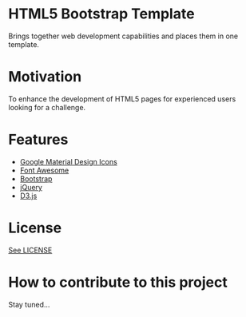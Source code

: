 # HTML5 Bootstrap Template

Brings together web development capabilities and places them in one template. 

# Motivation

To enhance the development of HTML5 pages for experienced users looking for a challenge. 

# Features

* [Google Material Design Icons](http://google.github.io/material-design-icons/)
* [Font Awesome](http://fontawesome.io/)
* [Bootstrap](http://getbootstrap.com/)
* [jQuery](http://jquery.com/)
* [D3.js](https://d3js.org/#introduction)

# License

[See LICENSE](https://github.com/CookiesNCream/h5bt/blob/master/LICENSE.md)

# How to contribute to this project

Stay tuned...
